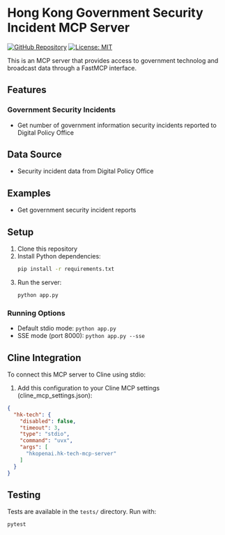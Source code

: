 # Hong Kong Government Security Incident MCP Server

[![GitHub Repository](https://img.shields.io/badge/GitHub-Repository-blue.svg)](https://github.com/hkopenai/hk-tech-mcp-server)
[![License: MIT](https://img.shields.io/badge/License-MIT-yellow.svg)](https://opensource.org/licenses/MIT)

This is an MCP server that provides access to government technolog and broadcast data through a FastMCP interface.

## Features

### Government Security Incidents
- Get number of government information security incidents reported to Digital Policy Office

## Data Source

- Security incident data from Digital Policy Office

## Examples

* Get government security incident reports

## Setup

1. Clone this repository
2. Install Python dependencies:
   ```bash
   pip install -r requirements.txt
   ```
3. Run the server:
   ```bash
   python app.py
   ```

### Running Options

- Default stdio mode: `python app.py`
- SSE mode (port 8000): `python app.py --sse`

## Cline Integration

To connect this MCP server to Cline using stdio:

1. Add this configuration to your Cline MCP settings (cline_mcp_settings.json):
```json
{
  "hk-tech": {
    "disabled": false,
    "timeout": 3,
    "type": "stdio",
    "command": "uvx",
    "args": [
      "hkopenai.hk-tech-mcp-server"
    ]
  }
}
```

## Testing

Tests are available in the `tests/` directory. Run with:
```bash
pytest
```
